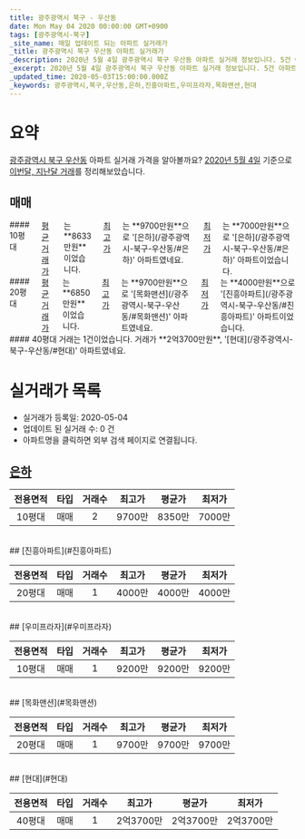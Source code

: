 ```yaml
---
title: 광주광역시 북구 - 우산동
date: Mon May 04 2020 00:00:00 GMT+0900
tags: [광주광역시-북구]
_site_name: 매일 업데이트 되는 아파트 실거래가
_title: 광주광역시 북구 우산동 아파트 실거래가
_description: 2020년 5월 4일 광주광역시 북구 우산동 아파트 실거래 정보입니다. 5건 아파트 정보가 있습니다.
_excerpt: 2020년 5월 4일 광주광역시 북구 우산동 아파트 실거래 정보입니다. 5건 아파트 정보가 있습니다.
_updated_time: 2020-05-03T15:00:00.000Z
_keywords: 광주광역시,북구,우산동,은하,진흥아파트,우미프라자,목화맨션,현대
---
```





# 요약
<ins>광주광역시 북구 우산동</ins> 아파트 실거래 가격을 알아볼까요? <ins>2020년 5월 4일</ins> 기준으로 <ins>이번달, 지난달 거래</ins>를 정리해보았습니다.

## 매매
<div class="container">
<div class="six columns" markdown="1">
#### 10평대
<ins>평균 거래가</ins>는 **8633만원**이었습니다. <ins>최고가</ins>는 **9700만원**으로 '[은하](/광주광역시-북구-우산동/#은하)' 아파트였네요. <ins>최저가</ins>는 **7000만원**으로 '[은하](/광주광역시-북구-우산동/#은하)' 아파트이었습니다.
</div>
<div class="six columns" markdown="1">
#### 20평대
<ins>평균 거래가</ins>는 **6850만원**이었습니다. <ins>최고가</ins>는 **9700만원**으로 '[목화맨션](/광주광역시-북구-우산동/#목화맨션)' 아파트였네요. <ins>최저가</ins>는 **4000만원**으로 '[진흥아파트](/광주광역시-북구-우산동/#진흥아파트)' 아파트이었습니다.
</div>
</div>
<div class="container">
<div class="twelve columns" markdown="1">
#### 40평대
거래는 1건이었습니다. 거래가 **2억3700만원**, '[현대](/광주광역시-북구-우산동/#현대)' 아파트였네요.
</div>
</div>



# 실거래가 목록
- 실거래가 등록일: 2020-05-04
- 업데이트 된 실거래 수: 0 건
- 아파트명을 클릭하면 외부 검색 페이지로 연결됩니다.

## [은하](#은하)

|전용면적|타입|거래수|최고가|평균가|최저가|
|:---:|:---:|:---:|:---:|:---:|:---:|
|10평대|<span class="deal-type-1">매매</span>|2|9700만|8350만|7000만|

<br/>
## [진흥아파트](#진흥아파트)

|전용면적|타입|거래수|최고가|평균가|최저가|
|:---:|:---:|:---:|:---:|:---:|:---:|
|20평대|<span class="deal-type-1">매매</span>|1|4000만|4000만|4000만|

<br/>
## [우미프라자](#우미프라자)

|전용면적|타입|거래수|최고가|평균가|최저가|
|:---:|:---:|:---:|:---:|:---:|:---:|
|10평대|<span class="deal-type-1">매매</span>|1|9200만|9200만|9200만|

<br/>
## [목화맨션](#목화맨션)

|전용면적|타입|거래수|최고가|평균가|최저가|
|:---:|:---:|:---:|:---:|:---:|:---:|
|20평대|<span class="deal-type-1">매매</span>|1|9700만|9700만|9700만|

<br/>
## [현대](#현대)

|전용면적|타입|거래수|최고가|평균가|최저가|
|:---:|:---:|:---:|:---:|:---:|:---:|
|40평대|<span class="deal-type-1">매매</span>|1|2억3700만|2억3700만|2억3700만|

<br/>



